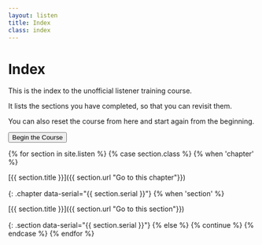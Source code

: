 ```yaml
---
layout: listen
title: Index
class: index
---
```

# Index

This is the index to the unofficial listener training course.

It lists the sections you have completed, so that you can revisit them.

You can also reset the course from here and start again from the beginning.

<button onclick="nextpage()">Begin the Course</button>

<style>
h4 {font-weight: 400; margin: 0; line-height: 1.35em;}
h4.section {margin-left: 2em;}
h4.chapter {font-weight: 500; margin-top: 1ex;}
h4 a {text-decoration: none;}
h4 a:hover {text-decoration: underline;}
</style>

{% for section in site.listen %}
  {% case section.class %}
    {% when 'chapter' %}
#### [{{ section.title }}]({{ section.url "Go to this chapter"}})
{: .chapter data-serial="{{ section.serial }}"}
    {% when 'section' %}
#### [{{ section.title }}]({{ section.url "Go to this section"}})
{: .section data-serial="{{ section.serial }}"}
    {% else %}
      {% continue %}
  {% endcase %}
{% endfor %}

